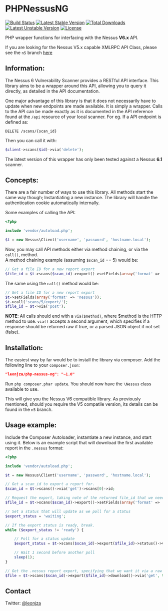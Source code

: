 PHPNessusNG
===========
[![Build Status](https://travis-ci.org/leonjza/PHPNessusNG.svg?branch=master)](https://travis-ci.org/leonjza/PHPNessusNG)
[![Latest Stable Version](https://poser.pugx.org/leonjza/php-nessus-ng/v/stable.svg)](https://packagist.org/packages/leonjza/php-nessus-ng) 
[![Total Downloads](https://poser.pugx.org/leonjza/php-nessus-ng/downloads.svg)](https://packagist.org/packages/leonjza/php-nessus-ng) 
[![Latest Unstable Version](https://poser.pugx.org/leonjza/php-nessus-ng/v/unstable.svg)](https://packagist.org/packages/leonjza/php-nessus-ng) 
[![License](https://poser.pugx.org/leonjza/php-nessus-ng/license.svg)](https://packagist.org/packages/leonjza/php-nessus-ng)

PHP wrapper functions for interfacing with the Nessus **V6.x** API.

If you are looking for the Nessus V5.x capable XMLRPC API Class, please see the `n5` branch [here](https://github.com/leonjza/PHPNessusNG/tree/n5)

Information:
-----------
The Nessus 6 Vulnerability Scanner provides a RESTful API interface. This library aims to be a wrapper around this API, allowing you to query it directly, as detailed in the API documentation.

One major advantage of this library is that it does not necessarily have to update when new endpoints are made available. It is simply a wrapper. Calls to the API can be made exactly as it is documented in the API reference found at the `/api` resource of your local scanner. For eg. If a API endpoint is defined as:

```text
DELETE /scans/{scan_id}
```

Then you can call it with:

```php
$client->scans($id)->via('delete');
```

The latest version of this wrapper has only been tested against a Nessus **6.1** scanner.

Concepts:
---------
There are a fair number of ways to use this library. All methods start the same way though; Instantiating a new instance. The library will handle the authentication cookie automatically internally.

Some examples of calling the API:

```php
<?php

include 'vendor/autoload.php';

$t = new Nessus\Client('username', 'password', 'hostname.local');
```

Now, you may call API methods either via method chaining, or via the `call()`, method.  
A method chaining example (assuming `$scan_id` == 5) would be:

```php
// Get a file ID for a new report export
$file_id = $t->scans($scan_id)->export()->setFields(array('format' => 'nessus'))->via('post');
```

The same using the `call()` method would be:

```php
// Get a file ID for a new report export
$t->setFields(array('format' => 'nessus'));
$t->call('scans/5/export/');
$file_id = $t->via('post');
```

**NOTE**: All calls should end with a `via($method)`, where $method is the HTTP method to use. `via()` accepts a second argument, which specifies if a response should be returned raw if true, or a parsed JSON object if not set (false).

Installation:
------------
The easiest way by far would be to install the library via composer. Add the following line to your `composer.json`:

```json
"leonjza/php-nessus-ng": "~1.0"
```

Run `php composer.phar update`. You should now have the `\Nessus` class available to use.

This will give you the Nessus V6 compatible library. As previously mentioned, should you require the V5 compatile version, its details can be found in the `n5` branch.

Usage example:
---------------
Include the Composer Autoloader, instantiate a new instance, and start using it. Below is an example script that will download the first available report in the `.nessus` format:

```php
<?php

include 'vendor/autoload.php';

$t = new Nessus\Client('username', 'password', 'hostname.local');

// Get a scan_id to export a report for.
$scan_id = $t->scans()->via('get')->scans[0]->id;

// Request the export, taking note of the returned file_id that we need.
$file_id = $t->scans($scan_id)->export()->setFields(array('format' => 'nessus'))->via('post')->file;

// Set a status that will update as we poll for a status
$export_status = 'waiting';

// If the export status is ready, break.
while ($export_status != 'ready') {

    // Poll for a status update
    $export_status = $t->scans($scan_id)->export($file_id)->status()->via('get')->status;

    // Wait 1 second before another poll
    sleep(1);
}

// Get the .nessus report export, specifying that we want it via a raw get
$file = $t->scans($scan_id)->export($file_id)->download()->via('get', true);
```

Contact
-------
Twitter: [@leonjza](https://twitter.com/leonjza)
